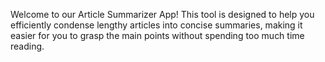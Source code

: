 Welcome to our Article Summarizer App! This tool is designed to help you efficiently condense lengthy articles into concise summaries, making it easier for you to grasp the main points without spending too much time reading.
